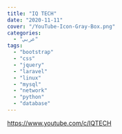 ```yaml
---
title: "IQ TECH"
date: "2020-11-11"
cover: "/YouTube-Icon-Gray-Box.png"
categories:
  - "عربي"
tags:
  - "bootstrap"
  - "css"
  - "jquery"
  - "laravel"
  - "linux"
  - "mysql"
  - "network"
  - "python"
  - "database"
---
```


https://www.youtube.com/c/IQTECH
